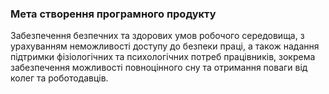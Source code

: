 ### Мета створення програмного продукту

Забезпечення безпечних та здорових умов робочого середовища, з урахуванням неможливості доступу до безпеки праці, а також надання підтримки фізіологічних та психологічних потреб працівників, зокрема забезпечення можливості повноцінного сну та отримання поваги від колег та роботодавців.
